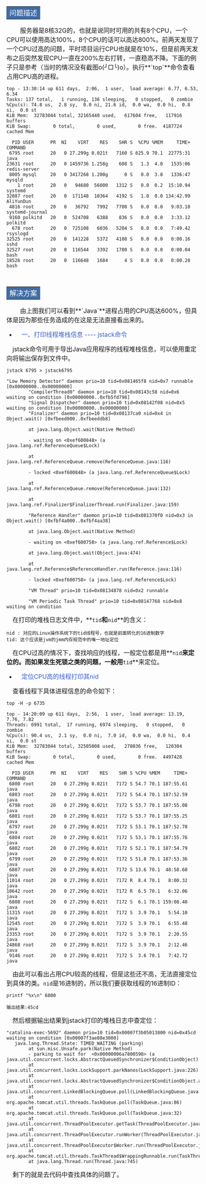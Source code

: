 ﻿<table>
	<tr>
		<td bgcolor=#406CA4><font size=4 color='white' face='宋体'>问题描述</font></td>
	</tr>
</table>
&nbsp;&nbsp;&nbsp;&nbsp;<font  size =3></font>
&nbsp;&nbsp;&nbsp;&nbsp;<font  size =3>服务器是8核32G的，也就是说同时可用的共有8个CPU，一个CPU可以使用高达100%，8个CPU的话可以高达800%。前两天发现了一个CPU过高的问题，平时项目运行CPU也就是在10%，但是前两天发布之后突然发现CPU一直在200%左右打转，一直稳高不降。下面的例子只是参考（当时的情况没有截图o(╯□╰)o）。执行**`top`**命令查看占用CPU高的进程。</font>

```
top - 13:30:14 up 611 days,  2:06,  1 user,  load average: 6.77, 6.53, 6.34
Tasks: 137 total,   1 running, 136 sleeping,   0 stopped,   0 zombie
%Cpu(s): 74.8 us,  2.8 sy,  0.0 ni, 21.6 id,  0.0 wa,  0.0 hi,  0.8 si,  0.0 st
KiB Mem:  32783044 total, 32165440 used,   617604 free,   117916 buffers
KiB Swap:        0 total,        0 used,        0 free.  4187724 cached Mem

  PID USER      PR  NI    VIRT    RES    SHR S  %CPU %MEM     TIME+ COMMAND                                                                                           
 6795 root      20   0 27.299g 0.021t   7160 S 625.9 70.1  22775:31 java                                                                                              
23631 root      20   0 1459736 1.258g    608 S   1.3  4.0   1535:06 redis-server                                                                                      
 8005 mysql     20   0 3417268 1.200g      0 S   0.0  3.8   1336:47 mysqld                                                                                            
    1 root      20   0   94680  56000   1312 S   0.0  0.2  15:10.94 systemd                                                                                           
32087 root      20   0  171148  10364   4192 S   1.0  0.0 134:42.99 AliYunDun                                                                                         
 4816 root      20   0   36792   7992   7708 S   0.0  0.0   9:03.10 systemd-journal                                                                                   
 9160 polkitd   20   0  524708   6388    836 S   0.0  0.0   3:33.12 polkitd                                                                                           
  678 root      20   0  725108   6036   5204 S   0.0  0.0   7:49.42 rsyslogd                                                                                          
32525 root      20   0  141228   5372   4108 S   0.0  0.0   0:00.16 sshd                                                                                              
32527 root      20   0  116544   3392   1780 S   0.0  0.0   0:00.04 bash                                                                                              
18526 root      20   0  116648   1684      4 S   0.0  0.0   0:00.28 bash                                                                                              

```

&nbsp;&nbsp;&nbsp;&nbsp;<font  size =3></font>
<table>
	<tr>
		<td bgcolor=#406CA4><font size=4 color='white' face='宋体'>解决方案</font></td>
	</tr>
</table>
&nbsp;&nbsp;&nbsp;&nbsp;<font  size =3></font>
&nbsp;&nbsp;&nbsp;&nbsp;<font  size =3>由上图我们可以看到**`Java`**进程占用的CPU高达600%，但具体是因为那些任务造成的在这是无法直接看出来的。</font>

- &nbsp;&nbsp;&nbsp;&nbsp;<font  size =3 color = '3A5FCD'>一、打印线程堆栈信息 ---- jstack命令</font>

&nbsp;&nbsp;&nbsp;&nbsp;<font  size =3>jstack命令可用于导出Java应用程序的线程堆栈信息，可以使用重定向将输出保存到文件中。</font>

```
jstack 6795 > jstack6795
```
```
"Low Memory Detector" daemon prio=10 tid=0x081465f8 nid=0x7 runnable [0x00000000..0x00000000]  
        "CompilerThread0" daemon prio=10 tid=0x08143c58 nid=0x6 waiting on condition [0x00000000..0xfb5fd798]  
        "Signal Dispatcher" daemon prio=10 tid=0x08142f08 nid=0x5 waiting on condition [0x00000000..0x00000000]  
        "Finalizer" daemon prio=10 tid=0x08137ca0 nid=0x4 in Object.wait() [0xfbeed000..0xfbeeddb8]  
  
        at java.lang.Object.wait(Native Method)  
  
        - waiting on <0xef600848> (a java.lang.ref.ReferenceQueue$Lock)  
  
        at java.lang.ref.ReferenceQueue.remove(ReferenceQueue.java:116)  
  
        - locked <0xef600848> (a java.lang.ref.ReferenceQueue$Lock)  
  
        at java.lang.ref.ReferenceQueue.remove(ReferenceQueue.java:132)  
  
        at java.lang.ref.Finalizer$FinalizerThread.run(Finalizer.java:159)  
  
        "Reference Handler" daemon prio=10 tid=0x081370f0 nid=0x3 in Object.wait() [0xfbf4a000..0xfbf4aa38]  
  
        at java.lang.Object.wait(Native Method)  
  
        - waiting on <0xef600758> (a java.lang.ref.Reference$Lock)  
  
        at java.lang.Object.wait(Object.java:474)  
  
        at java.lang.ref.Reference$ReferenceHandler.run(Reference.java:116)  
  
        - locked <0xef600758> (a java.lang.ref.Reference$Lock)  
  
        "VM Thread" prio=10 tid=0x08134878 nid=0x2 runnable  
  
        "VM Periodic Task Thread" prio=10 tid=0x08147768 nid=0x8 waiting on condition 
```

&nbsp;&nbsp;&nbsp;&nbsp;<font  size =3>在打印的堆栈日志文件中，**`tid`**和**`nid`**的含义：</font>

```
nid : 对应的Linux操作系统下的tid线程号，也就是前面转化的16进制数字 
tid: 这个应该是jvm的jmm内存规范中的唯一地址定位
```

&nbsp;&nbsp;&nbsp;&nbsp;<font  size =3>在CPU过高的情况下，查找响应的线程，一般定位都是用**`nid`**来定位的。而如果发生死锁之类的问题，一般用**`tid`**来定位。</font>

- &nbsp;&nbsp;&nbsp;&nbsp;<font  size =3 color = '3A5FCD'>定位CPU高的线程打印其nid</font>

&nbsp;&nbsp;&nbsp;&nbsp;<font  size =3>查看线程下具体进程信息的命令如下：</font>

```
top -H -p 6735 
```

```
top - 14:20:09 up 611 days,  2:56,  1 user,  load average: 13.19, 7.76, 7.82
Threads: 6991 total,  17 running, 6974 sleeping,   0 stopped,   0 zombie
%Cpu(s): 90.4 us,  2.1 sy,  0.0 ni,  7.0 id,  0.0 wa,  0.0 hi,  0.4 si,  0.0 st
KiB Mem:  32783044 total, 32505008 used,   278036 free,   120304 buffers
KiB Swap:        0 total,        0 used,        0 free.  4497428 cached Mem

  PID USER      PR  NI    VIRT    RES    SHR S %CPU %MEM     TIME+ COMMAND                                                                                            
 6800 root      20   0 27.299g 0.021t   7172 S 54.7 70.1 187:55.61 java                                                                                               
 6803 root      20   0 27.299g 0.021t   7172 S 54.4 70.1 187:52.59 java                                                                                               
 6798 root      20   0 27.299g 0.021t   7172 S 53.7 70.1 187:55.08 java                                                                                               
 6801 root      20   0 27.299g 0.021t   7172 S 53.7 70.1 187:55.25 java                                                                                               
 6797 root      20   0 27.299g 0.021t   7172 S 53.1 70.1 187:52.78 java                                                                                               
 6804 root      20   0 27.299g 0.021t   7172 S 53.1 70.1 187:55.76 java                                                                                               
 6802 root      20   0 27.299g 0.021t   7172 S 52.1 70.1 187:54.79 java                                                                                               
 6799 root      20   0 27.299g 0.021t   7172 S 51.8 70.1 187:53.36 java                                                                                               
 6807 root      20   0 27.299g 0.021t   7172 S 13.6 70.1  48:58.60 java                                                                                               
11014 root      20   0 27.299g 0.021t   7172 R  8.4 70.1   8:00.32 java                                                                                               
10642 root      20   0 27.299g 0.021t   7172 R  6.5 70.1   6:32.06 java                                                                                               
 6808 root      20   0 27.299g 0.021t   7172 S  6.1 70.1 159:08.40 java                                                                                               
11315 root      20   0 27.299g 0.021t   7172 S  3.9 70.1   5:54.10 java                                                                                               
12545 root      20   0 27.299g 0.021t   7172 S  3.9 70.1   6:55.48 java                                                                                               
23353 root      20   0 27.299g 0.021t   7172 S  3.9 70.1   2:20.55 java                                                                                               
24868 root      20   0 27.299g 0.021t   7172 S  3.9 70.1   2:12.46 java                                                                                               
 9146 root      20   0 27.299g 0.021t   7172 S  3.6 70.1   7:42.72 java   
```

&nbsp;&nbsp;&nbsp;&nbsp;<font  size =3>由此可以看出占用CPU较高的线程，但是这些还不高，无法直接定位到具体的类。`nid`是16进制的，所以我们要获取线程的16进制ID：</font>

```
printf "%x\n" 6800 
```

```
输出结果:45cd
```

&nbsp;&nbsp;&nbsp;&nbsp;<font  size =3>然后根据输出结果到jstack打印的堆栈日志中查定位：</font>

```
"catalina-exec-5692" daemon prio=10 tid=0x00007f3b05013800 nid=0x45cd waiting on condition [0x00007f3ae08e3000]
   java.lang.Thread.State: TIMED_WAITING (parking)
        at sun.misc.Unsafe.park(Native Method)
        - parking to wait for  <0x00000006a7800598> (a java.util.concurrent.locks.AbstractQueuedSynchronizer$ConditionObject)
        at java.util.concurrent.locks.LockSupport.parkNanos(LockSupport.java:226)
        at java.util.concurrent.locks.AbstractQueuedSynchronizer$ConditionObject.awaitNanos(AbstractQueuedSynchronizer.java:2082)
        at java.util.concurrent.LinkedBlockingQueue.poll(LinkedBlockingQueue.java:467)
        at org.apache.tomcat.util.threads.TaskQueue.poll(TaskQueue.java:86)
        at org.apache.tomcat.util.threads.TaskQueue.poll(TaskQueue.java:32)
        at java.util.concurrent.ThreadPoolExecutor.getTask(ThreadPoolExecutor.java:1068)
        at java.util.concurrent.ThreadPoolExecutor.runWorker(ThreadPoolExecutor.java:1130)
        at java.util.concurrent.ThreadPoolExecutor$Worker.run(ThreadPoolExecutor.java:615)
        at org.apache.tomcat.util.threads.TaskThread$WrappingRunnable.run(TaskThread.java:61)
        at java.lang.Thread.run(Thread.java:745)
```

&nbsp;&nbsp;&nbsp;&nbsp;<font  size =3>剩下的就是去代码中查找具体的问题了。</font>
&nbsp;&nbsp;&nbsp;&nbsp;<font  size =3></font>
&nbsp;&nbsp;&nbsp;&nbsp;<font  size =3></font>



















































































































































































































































































































































































































































































































































































































